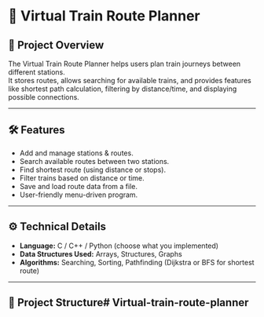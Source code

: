 # 🚆 Virtual Train Route Planner

## 📌 Project Overview
The Virtual Train Route Planner helps users plan train journeys between different stations.  
It stores routes, allows searching for available trains, and provides features like shortest path calculation, filtering by distance/time, and displaying possible connections.

---

## 🛠️ Features
- Add and manage stations & routes.  
- Search available routes between two stations.  
- Find shortest route (using distance or stops).  
- Filter trains based on distance or time.  
- Save and load route data from a file.  
- User-friendly menu-driven program.

---

## ⚙️ Technical Details
- **Language:** C / C++ / Python (choose what you implemented)  
- **Data Structures Used:** Arrays, Structures, Graphs  
- **Algorithms:** Searching, Sorting, Pathfinding (Dijkstra or BFS for shortest route)

---

## 📂 Project Structure# Virtual-train-route-planner
